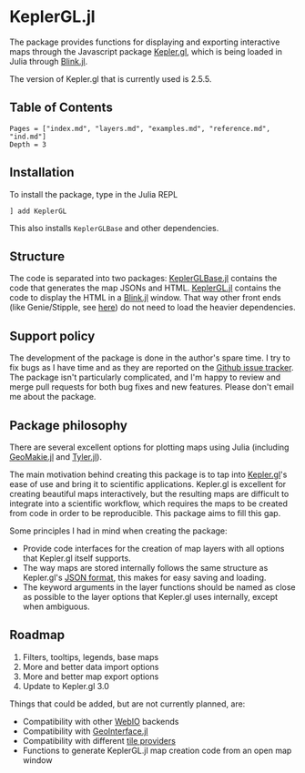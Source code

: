 # KeplerGL.jl

The package provides functions for displaying and exporting interactive maps through the Javascript package [Kepler.gl](https://kepler.gl/), which is being loaded in Julia through [Blink.jl](https://github.com/JuliaGizmos/Blink.jl). 

The version of Kepler.gl that is currently used is 2.5.5.

## Table of Contents

```@contents
Pages = ["index.md", "layers.md", "examples.md", "reference.md", "ind.md"]
Depth = 3
```

## Installation

To install the package, type in the Julia REPL

```
] add KeplerGL
```
This also installs `KeplerGLBase` and other dependencies.

## Structure

The code is separated into two packages: [KeplerGLBase.jl](https://github.com/jmboehm/KeplerGLBase.jl) contains the code that generates the map JSONs and HTML. [KeplerGL.jl](https://github.com/jmboehm/KeplerGL.jl) contains the code to display the HTML in a [Blink.jl](https://github.com/JuliaGizmos/Blink.jl) window. That way other front ends (like Genie/Stipple, see [here](https://github.com/GenieFramework/StippleKeplerGL.jl)) do not need to load the heavier dependencies.

## Support policy

The development of the package is done in the author's spare time. I try to fix bugs as I have time and as they are reported on the [Github issue tracker](https://github.com/jmboehm/KeplerGL.jl/issues). The package isn't particularly complicated, and I'm happy to review and merge pull requests for both bug fixes and new features. Please don't email me about the package.

## Package philosophy

There are several excellent options for plotting maps using Julia (including [GeoMakie.jl](https://github.com/MakieOrg/GeoMakie.jl) and [Tyler.jl](https://github.com/MakieOrg/Tyler.jl)).

The main motivation behind creating this package is to tap into [Kepler.gl](https://kepler.gl/)'s ease of use and bring it to scientific applications. Kepler.gl is excellent for creating beautiful maps interactively, but the resulting maps are difficult to integrate into a scientific workflow, which requires the maps to be created from code in order to be reproducible. This package aims to fill this gap.

Some principles I had in mind when creating the package:
- Provide code interfaces for the creation of map layers with all options that Kepler.gl itself supports. 
- The way maps are stored internally follows the same structure as Kepler.gl's [JSON format](https://docs.kepler.gl/docs/user-guides/k-save-and-export#export-map-as-json), this makes for easy saving and loading.
- The keyword arguments in the layer functions should be named as close as possible to the layer options that Kepler.gl uses internally, except when ambiguous.

## Roadmap

1. Filters, tooltips, legends, base maps
2. More and better data import options
3. More and better map export options
4. Update to Kepler.gl 3.0

Things that could be added, but are not currently planned, are:
- Compatibility with other [WebIO](https://github.com/JuliaGizmos/WebIO.jl) backends
- Compatibility with [GeoInterface.jl](https://github.com/JuliaGeo/GeoInterface.jl)
- Compatibility with different [tile providers](https://github.com/JuliaGeo/TileProviders.jl)
- Functions to generate KeplerGL.jl map creation code from an open map window

